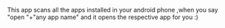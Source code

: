 This app scans all the apps installed in your android phone ,when you say "open "+"any app name" and it opens the respective app for you :)
